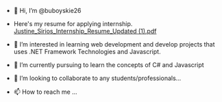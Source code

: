 - 👋 Hi, I’m @buboyskie26

- Here's my resume for applying internship. [Justine_Sirios_Internship_Resume_Updated (1).pdf](https://github.com/buboyskie26/buboyskie26/files/14489429/Justine_Sirios_Internship_Resume_Updated.1.pdf)

- 👀 I’m interested in learning web development and develop projects that uses .NET Framework Technologies and Javascript.
- 🌱 I’m currently pursuing to learn the concepts of C# and Javascript 
- 💞️ I’m looking to collaborate to any students/professionals...
- 📫 How to reach me ...

<!---
buboyskie26/buboyskie26 is a ✨ special ✨ repository because its `README.md` (this file) appears on your GitHub profile.
You can click the Preview link to take a look at your changes.
--->
